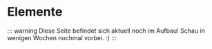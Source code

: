 
# Elemente

::: warning Diese Seite befindet sich aktuell noch im Aufbau!
Schau in wenigen Wochen nochmal vorbei. :)
:::
